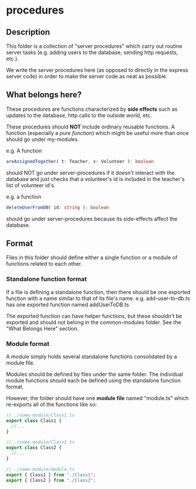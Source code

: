# procedures

## Description

This folder is a collection of "server procedures" which carry out
routine server tasks (e.g. adding users to the database,
sending http requests, etc.).

We write the server procedures here (as opposed to directly in the
express server code) in order to make the server code as neat as possible.

## What belongs here?

These procedures are functions characterized by **side effects** such as
updates to the database, http calls to the outside world, etc.

These procedures should **NOT** include ordinary reusable functions.
A function (especially a *pure function*) which might be useful more than once
should go under my-modules.

e.g. A function 
```TypeScript
areAssignedTogether( t: Teacher, v: Volunteer ): boolean
```
should NOT go under server-procedures if it doesn't
interact with the database and just checks that a volunteer's id
is included in the teacher's list of volunteer id's.

e.g. a function
```TypeScript
deleteUserFromDB( id: string ): boolean
```
should go under server-procedures because
its side-effects affect the database.

## Format

Files in this folder should define either a single function
or a module of functions related to each other.

### Standalone function format

If a file is defining a standalone function,
then there should be one exported function
with a name similar to that of its file's name.
e.g. add-user-to-db.ts has one exported function named addUserToDB.ts

The exported function can have helper functions, but these
shouldn't be exported and should not belong in the common-modules folder.
See the "What Belongs Here" section.

### Module format

A module simply holds several standalone functions
consolidated by a module file.

Modules should be defined by files under the same folder.
The individual module functions should each be defined
using the standalone function format.

However, the folder should have one **module file**
named "module.ts" which re-exports all of the functions like so:

```TypeScript
// ./some-module/Class1.ts
export class Class1 {
  //...
}

// ./some-module/Class2.ts
export class Class2 {
  //...
}

// ./some-module/module.ts
export { Class1 } from "./Class1";
export { Class2 } from "./Class2";
```